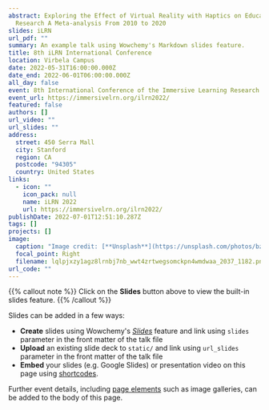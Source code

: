 ```yaml
---
abstract: Exploring the Effect of Virtual Reality with Haptics on Educational
  Research A Meta-analysis From 2010 to 2020
slides: iLRN
url_pdf: ""
summary: An example talk using Wowchemy's Markdown slides feature.
title: 8th iLRN International Conference
location: Virbela Campus
date: 2022-05-31T16:00:00.000Z
date_end: 2022-06-01T06:00:00.000Z
all_day: false
event: 8th International Conference of the Immersive Learning Research Network
event_url: https://immersivelrn.org/ilrn2022/
featured: false
authors: []
url_video: ""
url_slides: ""
address:
  street: 450 Serra Mall
  city: Stanford
  region: CA
  postcode: "94305"
  country: United States
links:
  - icon: ""
    icon_pack: null
    name: iLRN 2022
    url: https://immersivelrn.org/ilrn2022/
publishDate: 2022-07-01T12:51:10.287Z
tags: []
projects: []
image:
  caption: "Image credit: [**Unsplash**](https://unsplash.com/photos/bzdhc5b3Bxs)"
  focal_point: Right
  filename: lqlpjxzy1agz8lrnbj7nb_wwt4zrtwegsomckpn4wmdwaa_2037_1182.png_720x720q90g.jpg
url_code: ""
---
```


{{% callout note %}}
Click on the **Slides** button above to view the built-in slides feature.
{{% /callout %}}

Slides can be added in a few ways:

- **Create** slides using Wowchemy's [_Slides_](https://wowchemy.com/docs/managing-content/#create-slides) feature and link using `slides` parameter in the front matter of the talk file
- **Upload** an existing slide deck to `static/` and link using `url_slides` parameter in the front matter of the talk file
- **Embed** your slides (e.g. Google Slides) or presentation video on this page using [shortcodes](https://wowchemy.com/docs/writing-markdown-latex/).

Further event details, including [page elements](https://wowchemy.com/docs/writing-markdown-latex/) such as image galleries, can be added to the body of this page.
